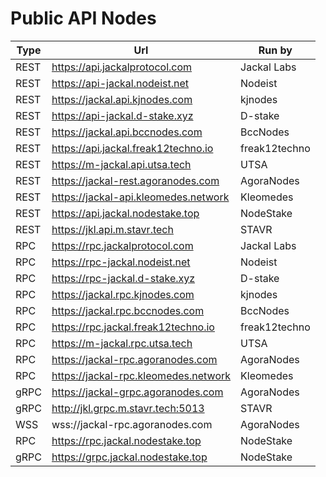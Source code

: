 # Public API Nodes

| Type | Url                                 | Run by        |
|------|-------------------------------------|---------------|
| REST | https://api.jackalprotocol.com      | Jackal Labs   |
| REST | https://api-jackal.nodeist.net      | Nodeist       |
| REST | https://jackal.api.kjnodes.com      | kjnodes       |
| REST | https://api-jackal.d-stake.xyz      | D-stake       |
| REST | https://jackal.api.bccnodes.com     | BccNodes      |
| REST | https://api.jackal.freak12techno.io | freak12techno |
| REST | https://m-jackal.api.utsa.tech      | UTSA          |
| REST | https://jackal-rest.agoranodes.com  | AgoraNodes    |
| REST | https://jackal-api.kleomedes.network| Kleomedes     |
| REST | https://api.jackal.nodestake.top    | NodeStake     |
| REST | https://jkl.api.m.stavr.tech        | STAVR         |
| RPC  | https://rpc.jackalprotocol.com      | Jackal Labs   |
| RPC  | https://rpc-jackal.nodeist.net      | Nodeist       |
| RPC  | https://rpc-jackal.d-stake.xyz      | D-stake       |
| RPC  | https://jackal.rpc.kjnodes.com      | kjnodes       |
| RPC  | https://jackal.rpc.bccnodes.com     | BccNodes      |
| RPC  | https://rpc.jackal.freak12techno.io | freak12techno |
| RPC  | https://m-jackal.rpc.utsa.tech      | UTSA          |
| RPC  | https://jackal-rpc.agoranodes.com   | AgoraNodes    |
| RPC  | https://jackal-rpc.kleomedes.network| Kleomedes     |
| gRPC | https://jackal-grpc.agoranodes.com  | AgoraNodes    |
| gRPC | http://jkl.grpc.m.stavr.tech:5013   | STAVR         |
| WSS  | wss://jackal-rpc.agoranodes.com     | AgoraNodes    |
| RPC  | https://rpc.jackal.nodestake.top    | NodeStake     |
| gRPC | https://grpc.jackal.nodestake.top   | NodeStake     |
